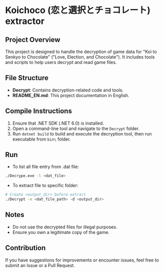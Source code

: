 # Koichoco (恋と選択とチョコレート) extractor

## Project Overview

This project is designed to handle the decryption of game data for "Koi to Senkyo to Chocolate" ("Love, Election, and Chocolate"). It includes tools and scripts to help users decrypt and read game files.

## File Structure

- **Decrypt**: Contains decryption-related code and tools.
- **README_EN.md**: This project documentation in English.

## Compile Instructions

1. Ensure that .NET SDK (.NET 6.0) is installed.
2. Open a command-line tool and navigate to the `Decrypt` folder.
3. Run `dotnet build` to build and execute the decryption tool, then run executable from `bin\` folder.

## Run

- To list all file entry from .dat file:

```bash
./Decrype.exe -l <dat_file>
```

- To extract file to specific folder:

```bash
# Create <output_dir> before extract
./Decrypt -e <dat_file_path> -d <output_dir>
```

## Notes

- Do not use the decrypted files for illegal purposes.
- Ensure you own a legitimate copy of the game.

## Contribution

If you have suggestions for improvements or encounter issues, feel free to submit an Issue or a Pull Request.

